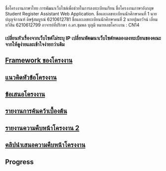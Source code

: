 ชื่อโครงงานภาษาไทย การพัฒนาเว็บไซต์เพื่อช่วยในการลงทะเบียนเรียน 
ชื่อโครงงานภาษาอังกฤษ  Student Register Assistant Web Application.
ชื่อและเลขทะเบียนนักศึกษาคนที่ 1 นายปฤญจ์กาณฑ์ ดิษฐ์สมบูรณ์ 6210612781
ชื่อและเลขทะเบียนนักศึกษาคนที่ 2 นายปุณยวัจน์ เอี่ยมทวีสิน 6210612799
อาจารย์ที่ปรึกษา อ.ดร.ชุมพล บุญมี
หมายเลขโครงงาน : CN14

### เปลี่ยนหัวเรื่องจากเว็บไซต์ไม่ระบุ IP เปลี่ยนพัตฒนาเว็บไซต์ทดลองลงทะเบียนของคณะจากให้ดูง่ายและเข้าใจง่ายกว่าเดิม

## [Framework ของโครงงาน](https://github.com/6210612799/CN14_project_subject/blob/main/framework%20website%20(%E0%B8%AD%E0%B8%B2%E0%B8%88%E0%B8%A1%E0%B8%B5%E0%B8%81%E0%B8%B2%E0%B8%A3%E0%B9%80%E0%B8%9B%E0%B8%A5%E0%B8%B5%E0%B9%88%E0%B8%A2%E0%B8%99%E0%B9%83%E0%B8%99%E0%B8%AD%E0%B8%99%E0%B8%B2%E0%B8%84%E0%B8%95).pdf)
## [แนวคิดหัวข้อโครงงาน](https://github.com/6210612799/CN14_project_subject/blob/main/CN14_proposal_new.pdf)
## [ข้อเสนอโครงงาน]()
## [รายงานการค้นคว้าเบื้องต้น]()
## [รายงานความคืบหน้าโครงงาน 2]()
## [คลิปนำเสนอความคืบหน้าโครงงาน](https://youtu.be/wekXaE7hKdc)

## Progress



